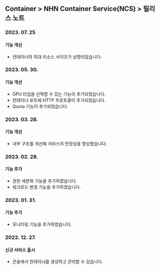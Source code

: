 ## Container > NHN Container Service(NCS) > 릴리스 노트
### 2023. 07. 25
#### 기능 개선
* 컨테이너의 최대 리소스 사이즈가 상향되었습니다.

### 2023. 05. 30.
#### 기능 개선
* GPU 타입을 선택할 수 있는 기능이 추가되었습니다.
* 컨테이너 포트에 HTTP 프로토콜이 추가되었습니다.
* Quota 기능이 추가되었습니다.

### 2023. 03. 28.

#### 기능 개선
* 내부 구조를 개선해 서비스의 안정성을 향상했습니다.

### 2023. 02. 28.

#### 기능 추가
* 권한 세분화 기능을 추가하였습니다.
* 워크로드 변경 기능을 추가하였습니다.

### 2023. 01. 31.

#### 기능 추가
* 모니터링 기능을 추가하였습니다.

### 2022. 12. 27.

#### 신규 서비스 출시
* 콘솔에서 컨테이너를 생성하고 관리할 수 있습니다.
